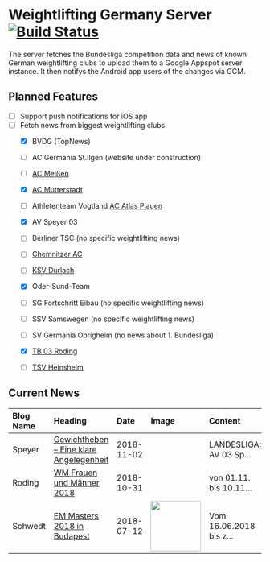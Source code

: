 # Weightlifting Germany Server [![Build Status](https://travis-ci.org/WGierke/weightlifting_germany_server.svg?branch=master)](https://travis-ci.org/WGierke/weightlifting_germany_server)

The server fetches the Bundesliga competition data and news of known German weightlifting clubs to upload them to a Google Appspot server instance.
It then notifys the Android app users of the changes via GCM.

## Planned Features
- [ ] Support push notifications for iOS app  
- [ ] Fetch news from biggest weightlifting clubs
    - [X] BVDG (TopNews)
    - [ ] AC Germania St.Ilgen (website under construction)
    - [ ] [AC Meißen](http://www.ac-meissen.de/index.php?start=1)
    - [X] [AC Mutterstadt](http://www.ac-mutterstadt.de/index.php?start=1)
    - [ ] Athletenteam Vogtland [AC Atlas Plauen](https://acatlas.wordpress.com/)
    - [X] AV Speyer 03
    - [ ] Berliner TSC (no specific weightlifting news)
    - [ ] [Chemnitzer AC](http://chemnitzer-athletenclub.de/aktuelles/news/page/1/)
    - [ ] [KSV Durlach](http://ksvdurlach.de/news?page_n54=1)
    - [X] Oder-Sund-Team
    - [ ] SG Fortschritt Eibau (no specific weightlifting news)
    - [ ] SSV Samswegen (no specific weightlifting news)
    - [ ] SV Germania Obrigheim (no news about 1. Bundesliga)
    - [X] [TB 03 Roding](http://www.tb03-gewichtheben.de/page/1/)
    - [ ] [TSV Heinsheim](http://gewichtheben.tsv-heinsheim.de/index.php?start=1)


## Current News

| Blog Name   | Heading                                                                                                              | Date       | Image                                                                                                                 | Content                 |
|:------------|:---------------------------------------------------------------------------------------------------------------------|:-----------|:----------------------------------------------------------------------------------------------------------------------|:------------------------|
| Speyer      | [Gewichtheben – Eine klare Angelegenheit](https://www.av03-speyer.de/2018/11/gewichtheben-eine-klare-angelegenheit/) | 2018-11-02 |                                                                                                                       | LANDESLIGA: AV 03 Sp... |
| Roding      | [WM Frauen und Männer 2018](https://www.tb03-gewichtheben.de/2018/10/wm-fraund-und-maenner-2018/)                    | 2018-10-31 |                                                                                                                       | von 01.11. bis 10.11... |
| Schwedt     | [EM Masters 2018 in Budapest](http://gewichtheben.blauweiss65-schwedt.de/?p=7730)                                    | 2018-07-12 | <img src='http://gewichtheben.blauweiss65-schwedt.de/wp-content/uploads/2018/07/IMG_1586-300x200.jpg' width='100px'/> | Vom 16.06.2018 bis z... |